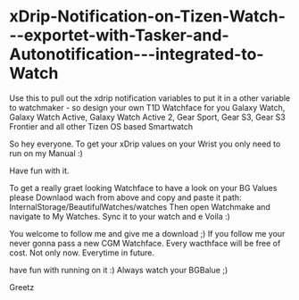 # xDrip-Notification-on-Tizen-Watch---exportet-with-Tasker-and-Autonotification---integrated-to-Watch
Use this to pull out the xdrip notification variables to put it in a other variable to watchmaker - so design your own T1D Watchface for you Galaxy Watch, Galaxy Watch Active, Galaxy Watch Active 2, Gear Sport, Gear S3, Gear S3 Frontier and all other Tizen OS based Smartwatch

So hey everyone. To get your xDrip values on your Wrist you only need to run on my Manual :)

Have fun with it.

To get a really graet looking Watchface to have a look on your BG Values please Downlaod wach from above
and copy and paste it path: InternalStorage/BeautifulWatches/watches
Then open Watchmake and navigate to My Watches. Sync it to your watch and e Voila :) 

You welcome to follow me and give me a download ;) If you follow me your never gonna pass a new CGM Watchface. 
Every wacthface will be free of cost. Not only now. Everytime in future.

have fun with running on it :) 
Always watch your BGBalue ;) 

Greetz
